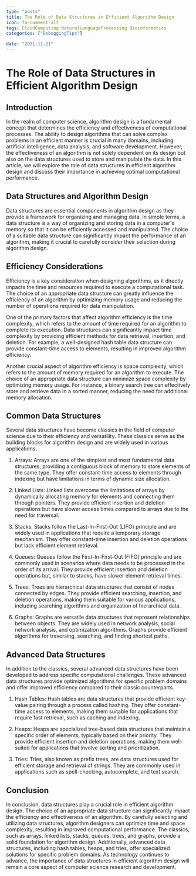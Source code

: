 ```yaml
---
type: "posts"
title: The Role of Data Structures in Efficient Algorithm Design
icon: fa-comment-alt
tags: CloudComputing NaturalLanguageProcessing Bioinformatics
categories: ["DebuggingTips"]

date: "2021-11-21"
---
```




# The Role of Data Structures in Efficient Algorithm Design

## Introduction

In the realm of computer science, algorithm design is a fundamental concept that determines the efficiency and effectiveness of computational processes. The ability to design algorithms that can solve complex problems in an efficient manner is crucial in many domains, including artificial intelligence, data analysis, and software development. However, the effectiveness of an algorithm is not solely dependent on its design but also on the data structures used to store and manipulate the data. In this article, we will explore the role of data structures in efficient algorithm design and discuss their importance in achieving optimal computational performance.

## Data Structures and Algorithm Design

Data structures are essential components in algorithm design as they provide a framework for organizing and managing data. In simple terms, a data structure is a way of organizing and storing data in a computer's memory so that it can be efficiently accessed and manipulated. The choice of a suitable data structure can significantly impact the performance of an algorithm, making it crucial to carefully consider their selection during algorithm design.

## Efficiency Considerations

Efficiency is a key consideration when designing algorithms, as it directly impacts the time and resources required to execute a computational task. The choice of an appropriate data structure can greatly influence the efficiency of an algorithm by optimizing memory usage and reducing the number of operations required for data manipulation.

One of the primary factors that affect algorithm efficiency is the time complexity, which refers to the amount of time required for an algorithm to complete its execution. Data structures can significantly impact time complexity by providing efficient methods for data retrieval, insertion, and deletion. For example, a well-designed hash table data structure can provide constant-time access to elements, resulting in improved algorithm efficiency.

Another crucial aspect of algorithm efficiency is space complexity, which refers to the amount of memory required for an algorithm to execute. The choice of an appropriate data structure can minimize space complexity by optimizing memory usage. For instance, a binary search tree can effectively store and retrieve data in a sorted manner, reducing the need for additional memory allocation.

## Common Data Structures

Several data structures have become classics in the field of computer science due to their efficiency and versatility. These classics serve as the building blocks for algorithm design and are widely used in various applications.

1. Arrays: Arrays are one of the simplest and most fundamental data structures, providing a contiguous block of memory to store elements of the same type. They offer constant-time access to elements through indexing but have limitations in terms of dynamic size allocation.

2. Linked Lists: Linked lists overcome the limitations of arrays by dynamically allocating memory for elements and connecting them through pointers. They provide efficient insertion and deletion operations but have slower access times compared to arrays due to the need for traversal.

3. Stacks: Stacks follow the Last-In-First-Out (LIFO) principle and are widely used in applications that require a temporary storage mechanism. They offer constant-time insertion and deletion operations but lack efficient element retrieval.

4. Queues: Queues follow the First-In-First-Out (FIFO) principle and are commonly used in scenarios where data needs to be processed in the order of its arrival. They provide efficient insertion and deletion operations but, similar to stacks, have slower element retrieval times.

5. Trees: Trees are hierarchical data structures that consist of nodes connected by edges. They provide efficient searching, insertion, and deletion operations, making them suitable for various applications, including searching algorithms and organization of hierarchical data.

6. Graphs: Graphs are versatile data structures that represent relationships between objects. They are widely used in network analysis, social network analysis, and optimization algorithms. Graphs provide efficient algorithms for traversing, searching, and finding shortest paths.

## Advanced Data Structures

In addition to the classics, several advanced data structures have been developed to address specific computational challenges. These advanced data structures provide optimized algorithms for specific problem domains and offer improved efficiency compared to their classic counterparts.

1. Hash Tables: Hash tables are data structures that provide efficient key-value pairing through a process called hashing. They offer constant-time access to elements, making them suitable for applications that require fast retrieval, such as caching and indexing.

2. Heaps: Heaps are specialized tree-based data structures that maintain a specific order of elements, typically based on their priority. They provide efficient insertion and deletion operations, making them well-suited for applications that involve sorting and prioritization.

3. Tries: Tries, also known as prefix trees, are data structures used for efficient storage and retrieval of strings. They are commonly used in applications such as spell-checking, autocomplete, and text search.

## Conclusion

In conclusion, data structures play a crucial role in efficient algorithm design. The choice of an appropriate data structure can significantly impact the efficiency and effectiveness of an algorithm. By carefully selecting and utilizing data structures, algorithm designers can optimize time and space complexity, resulting in improved computational performance. The classics, such as arrays, linked lists, stacks, queues, trees, and graphs, provide a solid foundation for algorithm design. Additionally, advanced data structures, including hash tables, heaps, and tries, offer specialized solutions for specific problem domains. As technology continues to advance, the importance of data structures in efficient algorithm design will remain a core aspect of computer science research and development.